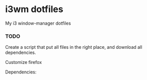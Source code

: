 <h1>i3wm dotfiles</h1>
  My i3 window-manager dotfiles

<h3>TODO</h3>
<p>Create a script that put all files in the right place, and download all dependencies.</p>
<p>Customize firefox</p>

Dependencies: 

